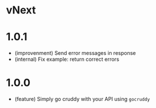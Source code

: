 # vNext

# 1.0.1

-   (improvenment) Send error messages in response
-   (internal) Fix example: return correct errors

# 1.0.0

-   (feature) Simply go cruddy with your API using `gocruddy`
